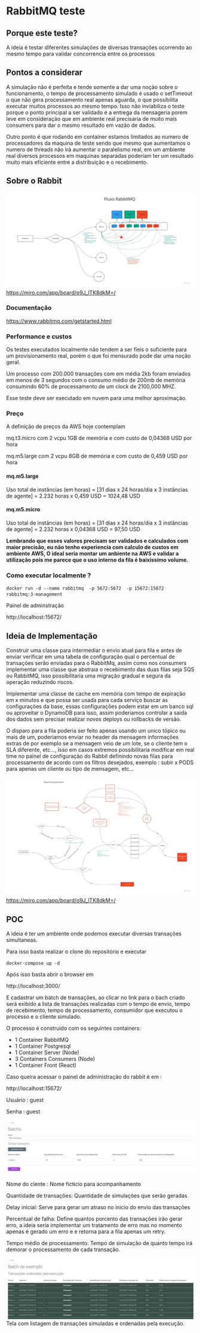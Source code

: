 # RabbitMQ teste

## Porque este teste?
A ideia é testar diferentes simulações de diversas transações ocorrendo ao mesmo tempo para validar concorrencia entre os processos


## Pontos a considerar
A simulação não é perfeita e tende somente a dar uma noção sobre o funcionamento, o tempo de processamento simulado é usado o setTimeout o que não gera processamento real apenas aguarda, o que possibilita executar muitos processos ao mesmo tempo. Isso não inviabiliza o teste porque o ponto principal a ser validado é a entrega da mensageria porem leve em consideração que em ambiente real precisaria de muito mais consumers para dar o mesmo resultado em vazão de dados.

Outro ponto é que rodando em container estamos limitados ao numero de processadores da maquina de teste sendo que mesmo que aumentamos o numero de threads não irá aumentar o paralelismo real, em um ambiente real diversos processos em maquinas separadas poderiam ter um resultado muito mais eficiente entre a distribuição e o recebimento.



## Sobre o Rabbit


![Exemplo de funcionamento](./assets/board1.jpg "Exemplo de funcionamento")
https://miro.com/app/board/o9J_lTK8dkM=/

### Documentação
https://www.rabbitmq.com/getstarted.html


### Performance e custos
Os testes executados localmente não tendem a ser fieis o suficiente para um provisionamento real, porém o que foi mensurado pode dar uma noção geral.

Um processo com 200.000 transações com em média 2kb foram enviados em menos de 3 segundos com o consumo médio de 200mb de memória consumindo 60% de processamento de um clock de 2100,000 MHZ.

Esse teste deve ser executado em nuvem para uma melhor aproximação.

### Preço
A definição de preços da AWS hoje contemplam 

mq.t3.micro	 com 2 vcpu 1GB de memória e com custo de 0,04368 USD por hora

mq.m5.large	com 2 vcpu 8GB de memória e com custo de 0,459 USD por hora

#### mq.m5.large

Uso total de instâncias (em horas) = [31 dias x 24 horas/dia x 3 instâncias de agente] = 2.232 horas
x 0,459 USD
= 1024,48 USD

#### mq.m5.micro

Uso total de instâncias (em horas) = [31 dias x 24 horas/dia x 3 instâncias de agente] = 2.232 horas
x 0,04368 USD
= 97,50 USD

**Lembrando que esses valores precisam ser validados e calculados com maior precisão, eu não tenho experiencia com calculo de custos em ambiente AWS, O ideal seria montar um anbiente na AWS e validar a utilização pois me parece que o uso interno da fila é baixissimo volume.**


### Como executar localmente ?
```
docker run -d --name rabbitmq  -p 5672:5672  -p 15672:15672 rabbitmq:3-management
```
Painel de adminstração

http://localhost:15672/


## Ideia de Implementação

Construir uma classe para intermediar o envio atual para fila e antes de enviar verificar em uma tabela de configuração qual o percentual de transações serão enviadas para o RabbitMq, assim como nos consumers implementar uma classe que abstraia o recebimento das duas filas seja SQS ou RabbitMQ, isso possibilitaria uma migração gradual e segura da operação reduzindo riscos.

Implementar uma classe de cache em memória com tempo de expiração em x minutos e que possa ser usada para cada serviço buscar as configurações da base, essas configurações podem estar em um banco sql ou aproveitar o DynamoDB para isso, assim poderiamos controlar a saida dos dados sem precisar realizar novos deploys ou rollbacks de versão.

O disparo para a fila poderia ser feito apenas usando um unico tópico ou mais de um, poderiamos enviar no header da mensagem informações extras de por exemplo se a mensagem veio de um lote, se o cliente tem o SLA diferente, etc..., isso em casos extremos possibilitaria modificar em real time no painel de configuração do Rabbit definindo novas filas para processamento de acordo com os filtros desejados, exemplo : subir x PODS para apenas um cliente ou tipo de mensagem, etc...


![Exemplo de implementação](./assets/board2.jpg "Exemplo de implementação")
https://miro.com/app/board/o9J_lTK8dkM=/
## POC
A ideia é ter um ambiente onde podemos executar diversas transações simultaneas.

Para isso basta realizar o clone do repositório e executar
```
docker-compose up -d
```

Após isso basta abrir o browser em 

http://localhost:3000/

E cadastrar um batch de transações, ao clicar no link para o bach criado será exibido a lista de transações realizadas com o tempo de envio, tempo de recebimento, tempo de processamento, consumidor que executou o processo e o cliente simulado.

O processo é construido com os seguintes containers:

* 1 Container RabbitMQ
* 1 Container Postgresql
* 1 Container Server (Node)
* 3 Containers Consumers (Node)
* 1 Container Front (React)

Caso queira acessar o painel de administração do rabbit é em :

http://localhost:15672/


Usuário : guest

Senha : guest


![Exemplo de implementação](./assets/batch1.jpg "Exemplo de implementação")

Nome do clente : Nome ficticio para acompanhamento

Quantidade de transações:  Quantidade de simulações que serão geradas

Delay inicial: Serve para gerar um atraso no inicio do envio das transações

Percentual de falha: Define quantos porcento das transações irão gerar erro, a ideia seria implementar um tratamento de erro mas no momento apenas é gerado um erro e e retorna para a fila apenas um retry.

Tempo médio de processamento: Tempo de simulação de quanto tempo irá demorar o processamento de cada transação.

![Exemplo de implementação](./assets/batch2.png "Exemplo de implementação")
Tela com listagem de transações simuladas e ordenadas pela execução.
